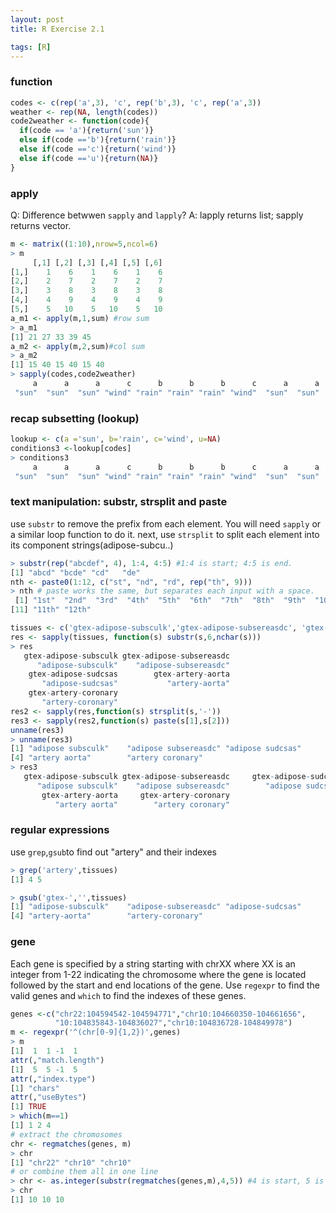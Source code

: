 ```yaml
---
layout: post
title: R Exercise 2.1

tags: [R]
---
```


### function

```r
codes <- c(rep('a',3), 'c', rep('b',3), 'c', rep('a',3))
weather <- rep(NA, length(codes))
code2weather <- function(code){
  if(code == 'a'){return('sun')}
  else if(code =='b'){return('rain')}
  else if(code =='c'){return('wind')}
  else if(code =='u'){return(NA)}
}
```
### apply
Q: Difference betwwen ```sapply``` and ```lapply```?
A: lapply returns list; sapply returns vector.

```r
m <- matrix((1:10),nrow=5,ncol=6)
> m
     [,1] [,2] [,3] [,4] [,5] [,6]
[1,]    1    6    1    6    1    6
[2,]    2    7    2    7    2    7
[3,]    3    8    3    8    3    8
[4,]    4    9    4    9    4    9
[5,]    5   10    5   10    5   10
a_m1 <- apply(m,1,sum) #row sum
> a_m1
[1] 21 27 33 39 45
a_m2 <- apply(m,2,sum)#col sum
> a_m2
[1] 15 40 15 40 15 40
> sapply(codes,code2weather)
     a      a      a      c      b      b      b      c      a      a      a 
 "sun"  "sun"  "sun" "wind" "rain" "rain" "rain" "wind"  "sun"  "sun"  "sun" 

```
### recap subsetting (lookup)
```r
lookup <- c(a ='sun', b='rain', c='wind', u=NA)
conditions3 <-lookup[codes]
> conditions3
     a      a      a      c      b      b      b      c      a      a      a 
 "sun"  "sun"  "sun" "wind" "rain" "rain" "rain" "wind"  "sun"  "sun"  "sun" 
 ```
### text manipulation: substr, strsplit and paste
use ```substr``` to remove the prefix from each element. You will need ```sapply``` or a similar loop function to do it.
next, use ```strsplit``` to split each element into its component strings(adipose-subcu..)
```r
> substr(rep("abcdef", 4), 1:4, 4:5) #1:4 is start; 4:5 is end.
[1] "abcd" "bcde" "cd"   "de" 
nth <- paste0(1:12, c("st", "nd", "rd", rep("th", 9))) 
> nth # paste works the same, but separates each input with a space.
 [1] "1st"  "2nd"  "3rd"  "4th"  "5th"  "6th"  "7th"  "8th"  "9th"  "10th"
[11] "11th" "12th"

tissues <- c('gtex-adipose-subsculk','gtex-adipose-subsereasdc', 'gtex-adipose-sudcsas', 'gtex-artery-aorta','gtex-artery-coronary')
res <- sapply(tissues, function(s) substr(s,6,nchar(s)))
> res
   gtex-adipose-subsculk gtex-adipose-subsereasdc 
      "adipose-subsculk"    "adipose-subsereasdc" 
    gtex-adipose-sudcsas        gtex-artery-aorta 
       "adipose-sudcsas"           "artery-aorta" 
    gtex-artery-coronary 
       "artery-coronary" 
res2 <- sapply(res,function(s) strsplit(s,'-'))
res3 <- sapply(res2,function(s) paste(s[1],s[2]))
unname(res3)
> unname(res3)
[1] "adipose subsculk"    "adipose subsereasdc" "adipose sudcsas"    
[4] "artery aorta"        "artery coronary"   
> res3
   gtex-adipose-subsculk gtex-adipose-subsereasdc     gtex-adipose-sudcsas 
      "adipose subsculk"    "adipose subsereasdc"        "adipose sudcsas" 
       gtex-artery-aorta     gtex-artery-coronary 
          "artery aorta"        "artery coronary"
```
### regular expressions
use ```grep```,```gsub```to find out "artery" and their indexes
```r
> grep('artery',tissues)
[1] 4 5

> gsub('gtex-','',tissues)
[1] "adipose-subsculk"    "adipose-subsereasdc" "adipose-sudcsas"    
[4] "artery-aorta"        "artery-coronary"

```
### gene
Each gene is specified by a string starting with chrXX where XX is an integer from 1-22 indicating the chromosome where the gene is located followed by the start and end locations of the gene.
Use ```regexpr``` to find the valid genes and ```which``` to find the indexes of these genes.

```r
genes <-c("chr22:104594542-104594771","chr10:104660350-104661656",
          "10:104835843-104836027","chr10:104836728-104849978")
m <- regexpr('^(chr[0-9]{1,2})',genes)
> m
[1]  1  1 -1  1
attr(,"match.length")
[1]  5  5 -1  5
attr(,"index.type")
[1] "chars"
attr(,"useBytes")
[1] TRUE
> which(m==1)
[1] 1 2 4
# extract the chromosomes
chr <- regmatches(genes, m)
> chr
[1] "chr22" "chr10" "chr10"
# or combine them all in one line
> chr <- as.integer(substr(regmatches(genes,m),4,5)) #4 is start, 5 is end
> chr
[1] 10 10 10
```